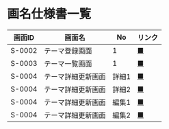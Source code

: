 
# 画名仕様書一覧

| 画面ID | 画面名   | No             | リンク |
| ---- | -------- | ---------------- | ------ |
|S-0002|テーマ登録画面|1|[■](https://docs.google.com/presentation/d/12oAoLHgqYVt3uIH-9BDzVY4He_KjV7hbYjTPbWLuA7k/edit?not_in_iframe=true#slide=id.g2e7521b4b00_0_0)|
|S-0003|テーマ一覧画面|1|[■](https://docs.google.com/presentation/d/12oAoLHgqYVt3uIH-9BDzVY4He_KjV7hbYjTPbWLuA7k/edit?not_in_iframe=true#slide=id.g2e479771601_0_11)|
|S-0004|テーマ詳細更新画面|詳細1|[■](https://docs.google.com/presentation/d/12oAoLHgqYVt3uIH-9BDzVY4He_KjV7hbYjTPbWLuA7k/edit?not_in_iframe=true#slide=id.g2e7521b4b00_0_26)|
|S-0004|テーマ詳細更新画面|詳細2|[■](https://docs.google.com/presentation/d/12oAoLHgqYVt3uIH-9BDzVY4He_KjV7hbYjTPbWLuA7k/edit?not_in_iframe=true#slide=id.g2e7521b4b00_0_26)|
|S-0004|テーマ詳細更新画面|編集1|[■](https://docs.google.com/presentation/d/12oAoLHgqYVt3uIH-9BDzVY4He_KjV7hbYjTPbWLuA7k/edit?not_in_iframe=true#slide=id.g2e7521b4b00_0_42)|
|S-0004|テーマ詳細更新画面|編集2|[■](https://docs.google.com/presentation/d/12oAoLHgqYVt3uIH-9BDzVY4He_KjV7hbYjTPbWLuA7k/edit?not_in_iframe=true#slide=id.g274a638c967_0_21)|
